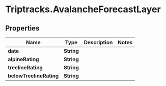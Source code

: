 # Triptracks.AvalancheForecastLayer

## Properties

Name | Type | Description | Notes
------------ | ------------- | ------------- | -------------
**date** | **String** |  | 
**alpineRating** | **String** |  | 
**treelineRating** | **String** |  | 
**belowTreelineRating** | **String** |  | 


